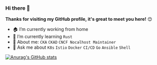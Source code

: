 ### Hi there 👋

**Thanks for visiting my GitHub profile, it's great to meet you here!** 😊

<!--
**yuyicai/yuyicai** is a ✨ _special_ ✨ repository because its `README.md` (this file) appears on your GitHub profile.

Here are some ideas to get you started:

- 👯 I’m looking to collaborate on ...
- 🤔 I’m looking for help with ...
- 💬 Ask me about ...
- 📫 How to reach me: ...
- 😄 Pronouns: ...
- ⚡ Fun fact: ...
-->
- 🏠 I’m currently working from home
- 📖 I’m currently learning `Rust`
- 👦 About me: `CKA` `CKAD` `CNCF Nocalhost Maintainer`
- 💬 Ask me about `K8s` `Istio` `Docker`  `CI/CD` `Go` `Ansible` `Shell`

[![Anurag's GitHub stats](https://github-readme-stats.vercel.app/api?username=yuyicai&count_private=true&show_icons=true)](https://github.com/anuraghazra/github-readme-stats)

